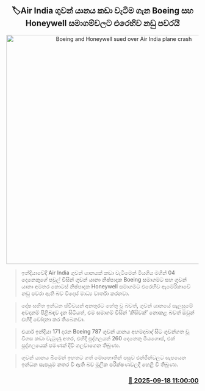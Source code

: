 <p align='center'><b><h2 align='center' title='Boeing and Honeywell sued over Air India plane crash'>🏷Air India ගුවන් යානය කඩා වැටීම ගැන Boeing සහ Honeywell සමාගම්වලට එරෙහිව නඩු පවරයි</h2></b></p>
<p align='center'><img src='https://helakuru.sgp1.cdn.digitaloceanspaces.com/esana/images/lib/airindia-crash.jpg' width='600' alt='Boeing and Honeywell sued over Air India plane crash'></p>

> ඉන්දියාවේදී Air India ගුවන් යානයක් කඩා වැටීමෙන් මියගිය මගීන් 04 දෙනෙකුගේ පවුල් විසින් ගුවන් යානා නිෂ්පාදක Boeing සමාගමට සහ ගුවන් යානා අමතර කොටස් නිෂ්පාදක Honeywell සමාගමට එරෙහිව ඇමෙරිකාවේ නඩු පවරා ඇති බව විදෙස් මාධ්‍ය වාර්තා කරනවා.

> දෝෂ සහිත ඉන්ධන ස්විචයන් අනතුරට හේතු වූ බවත්, ගුවන් යානයේ සැලසුමේ අවදානම් පිළිබඳව දැන සිටියත්, එම සමාගම් විසින් ‘කිසිවක්’ නොකළ බවත් ඔවුන් එහිදී චෝදනා කර තිබෙනවා.

> එයාර් ඉන්දියා 171 දරන Boeing 787 ගුවන් යානය අහමදාබාද් සිට ගුවන්ගත වූ විගස කඩා වැටුණු අතර, එහිදී පුද්ගලයන් 260 දෙනෙකු මියගොස්, එක් පුද්ගලයෙක් පමණක් දිවි ගලවාගෙන තිබුණා.

> ගුවන් යානය බිමෙන් ඉහතට ගත් මොහොතින් පසුව එන්ජින්වලට සැපයෙන ඉන්ධන සැපයුම නතර වී ඇති බව මූලික පරීක්ෂණවලදී හෙළි වී තිබුණා.



<h3 align='right'><a href='https://www.helakuru.lk/esana/p/113745/'>📅 2025-09-18 11:00:00</a></h3>

